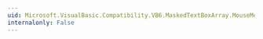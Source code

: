 ```yaml
---
uid: Microsoft.VisualBasic.Compatibility.VB6.MaskedTextBoxArray.MouseMove
internalonly: False
---
```

